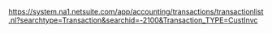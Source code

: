 https://system.na1.netsuite.com/app/accounting/transactions/transactionlist.nl?searchtype=Transaction&searchid=-2100&Transaction_TYPE=CustInvc
